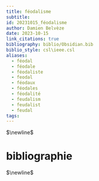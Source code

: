 ```yaml
---
title: féodalisme
subtitle: 
id: 20231015_féodalisme
author: Damien Belvèze
date: 2023-10-15
link_citations: true
bibliography: biblio/Obsidian.bib
biblio_style: csl\ieee.csl
aliases:
  - féodal
  - féodale
  - féodaliste
  - feodal
  - féodaux
  - féodales
  - féodalité
  - feudalism
  - feudalist
  - feudal
tags:
---
```




$\newline$
# bibliographie
$\newline$






